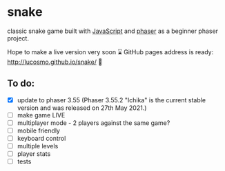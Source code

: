 # snake
classic snake game built with <a href="https://developer.mozilla.org/en-US/docs/Web/JavaScript">JavaScript</a> and <a href="https://phaser.io/">phaser</a> as a beginner phaser project.

Hope to make a live version very soon :hourglass:
GitHub pages address is ready: http://lucosmo.github.io/snake/ :crossed_fingers:
## To do:
 - [x] update to phaser 3.55 (Phaser 3.55.2 "Ichika" is the current stable version and was released on 27th May 2021.)
 - [ ] make game LIVE
 - [ ] multiplayer mode - 2 players against the same game?
 - [ ] mobile friendly
 - [ ] keyboard control
 - [ ] multiple levels
 - [ ] player stats
 - [ ] tests
